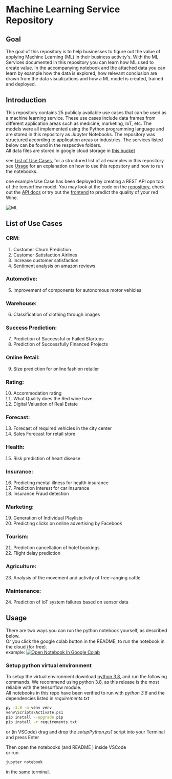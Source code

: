 # Machine Learning Service Repository
## Goal
The goal of this repository is to help businesses to figure out the value of applying Machine Learning (ML) in their business activity's. With the ML Services documented in this repository you can learn how ML used to create value. In the accompanying notebook and the attached data you can learn by example how the data is explored, how relevant conclusion are drawn from the data visualizations and how a ML model is created, trained and deployed.

## Introduction    

This repository contains 25 publicly available use cases that can be used as a machine learning service. These use cases include data frames from different application areas such as medicine, marketing, IoT, etc. The models were all implemented using the Python programming language and are stored in this repository as Jupyter Notebooks. The repository was structured according to application areas or industries. The services listed below can be found in the respective folders.  
All data files are stored in google cloud storage in [this bucket](https://storage.googleapis.com/ml-service-repository-datastorage)  

see [List of Use Cases](#List_of_Use_Cases), for a structured list of all examples in this repository  
see [Usage](#Usage) for an explanation on how to use this repository and how to run the notebooks.

one example Use Case has been deployed by creating a REST API opn top of the tensorflow model. You may look at the code on the [repository](https://github.com/Dustin-dusTir/ml-services-api), check out the [API docs](https://predict-wine-quality-api.herokuapp.com/docs) or try out the [frontend](https://predict-red-wine-quality-with-ml.netlify.app/) to predict the quality of your red Wine.


![ML](https://images.unsplash.com/photo-1526925539332-aa3b66e35444?ixlib=rb-1.2.1&ixid=MnwxMjA3fDB8MHxwaG90by1wYWdlfHx8fGVufDB8fHx8&auto=format&fit=crop&w=465&q=80)

<a id="List_of_Use_Cases"></a>   

## List of Use Cases 

### CRM:
1. Customer Churn Prediction
2. Customer Satisfaction Airlines
3. Increase customer satisfaction
4. Sentiment analysis on amazon reviews

### Automotive:
5. Improvement of components for autonomous motor vehicles

### Warehouse:
6. Classification of clothing through images

### Success Prediction: 
7. Prediction of Successful or Failed Startups
8. Prediction of Successfully Financed Projects

### Online Retail: 
9. Size prediction for online fashion retailer

### Rating:
10. Accommodation rating
11. What Quality does the Red wine have
12. Digital Valuation of Real Estate

### Forecast:
13. Forecast of required vehicles in the city center
14. Sales Forecast for retail store

### Health:
15. Risk prediction of heart disease

### Insurance:
16. Predicting mental illness for health insurance
17. Prediction Interest for car insurance
18. Insurance Fraud detection

### Marketing:
19. Generation of Individual Playlists
20. Predicting clicks on online advertising by Facebook

### Tourism:
21. Prediction cancellation of hotel bookings
22. Flight delay prediction      

### Agriculture:
23. Analysis of the movement and activity of free-ranging cattle

### Maintenance:
24. Prediction of IoT system failures based on sensor data

<a id="Usage"></a>  

## Usage
There are two ways you can run the python notebook yourself, as described below.  
Or you click  the google colab button in the README, to run the notebook in the cloud (for free).  
example: <a href="https://colab.research.google.com/github/AlexRossmann/machine-learning-services/blob/main/CRM/Customer%20Churn%20Prediction/notebook.ipynb"><img src="https://colab.research.google.com/assets/colab-badge.svg" alt="Open Notebook In Google Colab"/></a>  



### Setup python virtual environment
To setup the virtual environment download [python 3.8](https://www.python.org/downloads/release/python-389/), and run the following commands.
We recommend using python 3.8, as this release is the most reliable with the tensorflow module.   
All notebooks in this repo have been verified to run with *python 3.8* and the dependencies listed in *requirements.txt*

```bash
py -3.8 -m venv venv
venv\Scripts\Activate.ps1
pip install --upgrade pip
pip install -r requirements.txt
```
or (in VSCode) drag and drop the *setupPython.ps1* script into your Terminal and press Enter

Then open the notebooks (and README ) inside VSCode   
or run
```bash
jupyter notebook
```
in the same terminal.
